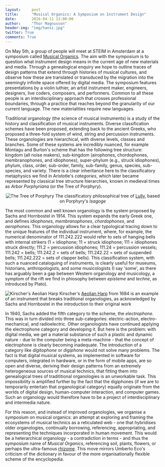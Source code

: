 ```yaml
---
layout:     post
title:      "Musical Organics: A Symposium on Instrument Design"
date:       2016-04-11 13:00:00
author:     "Thor Magnusson"
header-img: "img/hansi.jpg"
twitter: True
comments: True
---
```


<p>On May 5th, a group of people will meet at STEIM in Amsterdam at a symposium called <a href="http://www.sonicwriting.org/steim.html">Musical Organics</a>. The aim with the symposium is to question what instrument design means in the current age of new materials and media. Through a genealogical enquiry we hope to outline traces of design patterns that extend through histories of musical cultures, and observe how these are translated or transduced by the migration into the seemingly infinite space offered by digital media. The symposium features presentations by a violin luthier, an artist instrument maker, engineers, designers, live coders, composers, and performers. Common to all these people is an interdisciplinary approach that crosses professional boundaries, through a practice that reaches beyond the granularity of our current language. The new materialities require new languages.

<p>Traditional organology (the science of musical instruments) is a study of the history and classification of musical instruments. Diverse classification schemes have been proposed, extending back to the ancient Greeks, who proposed a three-fold system of wind, string and percussion instruments. These organologies are hierarchical, with diverse levels, classes and branches. Some of these systems are incredibly nuanced, for example Montagu and Burton's scheme that has the following tree structure: kingdom (all noise makers), sub-kingdom (airophones, chordophones, membranophones, and idiophones), super-phylum (e.g., struck idiophones), phylum, class, order, sub-order, family, sub-family, genus, species, sub-species, and variety. There is a clear inheritance here to the classificatory metaphysics we find in Aristotle's <i>categories</i>, which later became represented by classical tree structure hierarchies, known in medieval times as <i>Arbor Porphyriana</i> (or the Tree of Porphyry).

<p><center><img src="{{ site.baseurl }}/img/arbor.jpg" alt="The Tree of Porphyry">
<span class="caption text-muted">The classificatory philosophical tree of <a href="https://commons.wikimedia.org/wiki/File%3AArborLulle.jpg">Lully</a>, based on Porphyry's <i>Isagoge</i></span></center>

<p>The most common and well known organology is the system proposed by Sachs and Hornbostel in 1914. This system expands the early Greek one, and defines <i>idiophones</i>, <i>membranophones</i>, <i>chordophones</i>, and <i>aerophones</i>. This organology allows for a clear typological tracing down to the unique features of the individual instrument, where, for example, the numerical denominator of 111.242.222 would refer to sets of hanging bells with internal strikers (1 = idiophone; 11 = struck idiophone; 111 = idiophones struck directly; 111.2 = percussion idiophones; 111.24 = percussion vessels; 111.242 = bells; 111.242.2 = sets of bells; 111.242.22 = sets of suspended bells; 111.242.222 = sets of clapper bells). This classification system, with such a nuanced cataloguing of instruments, is clearly useful for museums, historians, anthropologists, and some musicologists (I say 'some', as there has arguably been a gap between Western organology and musicology, a symptom of the rift we find in phiosophy between <i>episteme</i> and <i>techne</i>, as introduced by Plato). 

<p><img src="{{ site.baseurl }}/img/kirscher.jpg" alt="Kirscher's Aeolian Harp">
<span class="caption text-muted">Kirscher's <a href="https://commons.wikimedia.org/wiki/File:Fotothek_df_tg_0008349_Akustik_%5E_Schall_%5E_Harfe_%5E_Aeolsharfe_%5E_Windharfe_%5E_Musikinstrument_%5E_Saiteninst.jpg">Aeolian Harp</a> from 1684 is an example of an instrument that breaks traditional organologies, as acknowledged by Sachs and Hornbostel in the introduction to their original work</span>

<p>In 1940, Sachs added the fifth category to the scheme, the <i>electrophone</i>. This was in turn divided into three sub-categories: electric-action, electro-mechanical, and radioelectric. Other organologists have continued applying the electrophone category and developing it. But here is the problem: with digital media, we get a material substance of such a plastic and dynamic nature - due to the computer being a meta-machine - that the concept of electrophone is clearly becoming inadequate. The introduction of a category like <i>digitophone</i> or <i>digiphone</i> would not solve many problems. The fact is that digital musical systems, as implemented in software for computers, integrated in hardware, or in the form of mobile apps, are so open and diverse, deriving their design patterns from an extremely heterogeneous sources of musical technics, that fitting them into genealogical trees of tradititional organologies is an unworkable task. This impossibility is amplified further by the fact that the digiphones (if we are to temporarily entertain that organological category) equally originate from the worlds of digital design, human-computer interaction, and computer games. Such an organology would therefore have to be a project of interdisciplinary and intermedia nature.

<p>For this reason, and instead of improved organologies, we organise a symposium on musical organics: an attempt at exploring and framing the ecosystems of musical technics as a reticulated web - one that hybridises older organologies, continually borrowing, referencing, appropriating, and representing the techniques incorporated in human movement. This would be a heterarchical organology - a contradiction in terms - and thus the symposium name of <i>Musical Organics</i>, referencing soil, plants, flowers, or perhaps the ultra-famous <a href="https://www.youtube.com/watch?v=gnteiRO-XfU">rhizome</a>. This move mirrors Umberto Eco's criticism of the dictionary in favour of the more organisationally flexible scheme of the encyclopedia.



